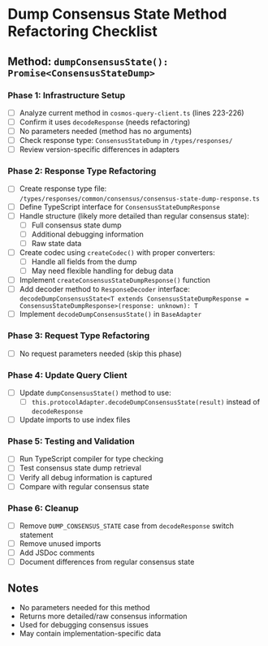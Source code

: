 # Dump Consensus State Method Refactoring Checklist

## Method: `dumpConsensusState(): Promise<ConsensusStateDump>`

### Phase 1: Infrastructure Setup
- [ ] Analyze current method in `cosmos-query-client.ts` (lines 223-226)
- [ ] Confirm it uses `decodeResponse` (needs refactoring)
- [ ] No parameters needed (method has no arguments)
- [ ] Check response type: `ConsensusStateDump` in `/types/responses/`
- [ ] Review version-specific differences in adapters

### Phase 2: Response Type Refactoring
- [ ] Create response type file: `/types/responses/common/consensus/consensus-state-dump-response.ts`
- [ ] Define TypeScript interface for `ConsensusStateDumpResponse`
- [ ] Handle structure (likely more detailed than regular consensus state):
  - [ ] Full consensus state dump
  - [ ] Additional debugging information
  - [ ] Raw state data
- [ ] Create codec using `createCodec()` with proper converters:
  - [ ] Handle all fields from the dump
  - [ ] May need flexible handling for debug data
- [ ] Implement `createConsensusStateDumpResponse()` function
- [ ] Add decoder method to `ResponseDecoder` interface: `decodeDumpConsensusState<T extends ConsensusStateDumpResponse = ConsensusStateDumpResponse>(response: unknown): T`
- [ ] Implement `decodeDumpConsensusState()` in `BaseAdapter`

### Phase 3: Request Type Refactoring
- [ ] No request parameters needed (skip this phase)

### Phase 4: Update Query Client
- [ ] Update `dumpConsensusState()` method to use:
  - [ ] `this.protocolAdapter.decodeDumpConsensusState(result)` instead of `decodeResponse`
- [ ] Update imports to use index files

### Phase 5: Testing and Validation
- [ ] Run TypeScript compiler for type checking
- [ ] Test consensus state dump retrieval
- [ ] Verify all debug information is captured
- [ ] Compare with regular consensus state

### Phase 6: Cleanup
- [ ] Remove `DUMP_CONSENSUS_STATE` case from `decodeResponse` switch statement
- [ ] Remove unused imports
- [ ] Add JSDoc comments
- [ ] Document differences from regular consensus state

## Notes
- No parameters needed for this method
- Returns more detailed/raw consensus information
- Used for debugging consensus issues
- May contain implementation-specific data